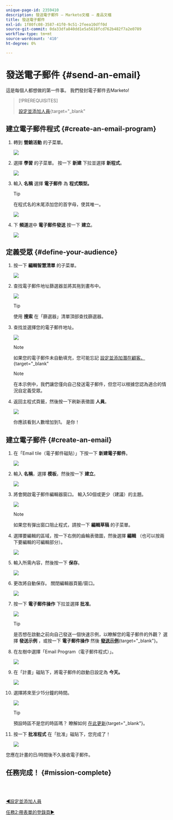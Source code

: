 ```yaml
---
unique-page-id: 2359410
description: 發送電子郵件 — Marketo文檔 — 產品文檔
title: 發送電子郵件
exl-id: 1f80fc08-3587-41f0-9c51-2feea10dff0d
source-git-commit: 0da33dfa840dd1e5a5618fcd762b482f7a2e0789
workflow-type: tm+mt
source-wordcount: '410'
ht-degree: 0%

---
```


# 發送電子郵件 {#send-an-email}

這是每個人都想做的第一件事。 我們發封電子郵件去Marketo!

>[!PREREQUISITES]
>
>[設定並添加人員](/help/marketo/getting-started/quick-wins/get-set-up-and-add-a-person.md){target=&quot;_blank&quot;

## 建立電子郵件程式 {#create-an-email-program}

1. 轉到 **營銷活動** 的子菜單。

   ![](assets/one-1.png)

1. 選擇 **學習** 的子菜單。 按一下 **新建** 下拉並選擇 **新程式**。

   ![](assets/two-1.png)

1. 輸入 **名稱** 選擇 **電子郵件** 為 **程式類型。**

   >[!TIP]
   >
   >在程式名的末尾添加您的首字母，使其唯一。

   ![](assets/three.png)

1. 下 **頻道**&#x200B;選中 **電子郵件發送** 按一下 **建立**。

   ![](assets/image2015-3-2-16-3a25-3a18.png)

## 定義受眾 {#define-your-audience}

1. 按一下 **編輯智慧清單** 的子菜單。

   ![](assets/five.png)

1. 查找電子郵件地址篩選器並將其拖到畫布中。

   ![](assets/six.png)

   >[!TIP]
   >
   >使用 **搜索** 在「篩選器」清單頂部查找篩選器。

1. 查找並選擇您的電子郵件地址。

   ![](assets/seven-1.png)

   >[!NOTE]
   >
   >如果您的電子郵件未自動填充，您可能忘記 [設定並添加潛在顧客。](/help/marketo/getting-started/quick-wins/get-set-up-and-add-a-person.md){target=&quot;_blank&quot;

   >[!NOTE]
   >
   >在本示例中，我們讓您僅向自己發送電子郵件，但您可以根據您認為適合的情況自定義受眾。

1. 返回主程式頁籤，然後按一下刷新表徵圖 **人員**。

   ![](assets/refresh-icon.png)

   你應該看到人數增加到1。 是你！

## 建立電子郵件 {#create-an-email}

1. 在「Email tile（電子郵件磁貼）」下按一下 **新建電子郵件**。

   ![](assets/image2014-9-8-15-3a10-3a47.png)

1. 輸入 **名稱**，選擇 **模板**，然後按一下 **建立**。

   ![](assets/ten-1.png)

1. 將會開啟電子郵件編輯器窗口。 輸入50個或更少（建議）的主題。

   ![](assets/eleven.png)

   >[!NOTE]
   >
   >如果您有彈出窗口阻止程式，請按一下 **編輯草稿** 的子菜單。

1. 選擇要編輯的區域，按一下右側的齒輪表徵圖，然後選擇 **編輯** （也可以按兩下要編輯的可編輯部分）。

   ![](assets/twelve.png)

1. 輸入所需內容，然後按一下 **保存**。

   ![](assets/thirteen.png)

1. 更改將自動保存。 關閉編輯器頁籤/窗口。

   ![](assets/fourteen.png)

1. 按一下 **電子郵件操作** 下拉並選擇 **批准**。

   ![](assets/fifteen.png)

   >[!TIP]
   >
   >是否想在啟動之前向自己發送一個快速示例，以瞭解您的電子郵件的外觀？ 選擇 **發送示例** ，或按一下 **電子郵件操作** 然後 [**發送示例**](/help/marketo/product-docs/email-marketing/general/creating-an-email/send-a-sample-email.md){target=&quot;_blank&quot;}。

1. 在左樹中選擇「Email Program（電子郵件程式）」。

   ![](assets/sixteen.png)

1. 在「計畫」磁貼下，將電子郵件的啟動日設定為 **今天。**

   ![](assets/image2014-9-8-15-3a13-3a11.png)

1. 選擇將來至少15分鐘的時間。

   ![](assets/image2014-9-8-15-3a13-3a25.png)

   >[!TIP]
   >
   >預設時區不是您的時區嗎？ 瞭解如何 [在此更新](/help/marketo/product-docs/administration/settings/select-your-language-locale-and-time-zone.md){target=&quot;_blank&quot;}。

1. 按一下 **批准程式** 在「批准」磁貼下，您完成了！

   ![](assets/image2014-9-8-15-3a13-3a34.png)

您應在計畫的日/時間後不久接收電子郵件。

## 任務完成！ {#mission-complete}

<br> 

[◄設定並添加人員](/help/marketo/getting-started/quick-wins/get-set-up-and-add-a-person.md)

[任務2:帶表單的登錄頁►](/help/marketo/getting-started/quick-wins/landing-page-with-a-form.md)
